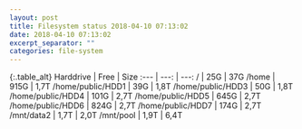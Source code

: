 ```yaml
---
layout: post
title: Filesystem status 2018-04-10 07:13:02
date: 2018-04-10 07:13:02
excerpt_separator: ""
categories: file-system
---
```

{:.table_alt}
Harddrive | Free | Size
:--- | ---: | ---:
/ | 25G | 37G
/home | 915G | 1,7T
/home/public/HDD1 | 39G | 1,8T
/home/public/HDD3 | 50G | 1,8T
/home/public/HDD4 | 101G | 2,7T
/home/public/HDD5 | 645G | 2,7T
/home/public/HDD6 | 824G | 2,7T
/home/public/HDD7 | 174G | 2,7T
/mnt/data2 | 1,7T | 2,0T
/mnt/pool | 1,9T | 6,4T
